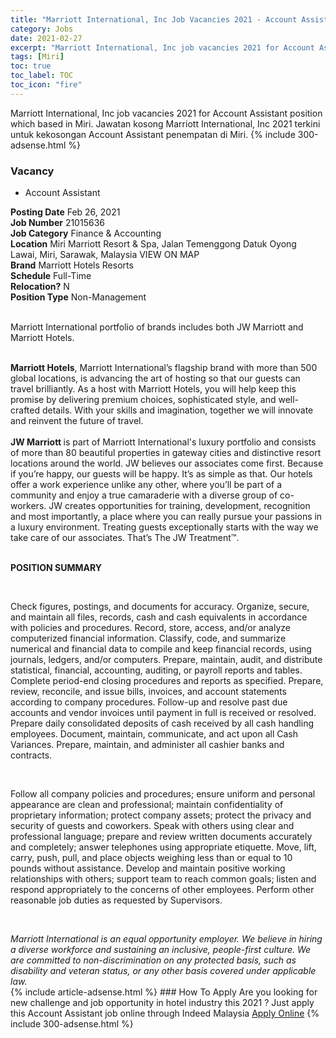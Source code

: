 ```yaml
---
title: "Marriott International, Inc Job Vacancies 2021 - Account Assistant" 
category: Jobs 
date: 2021-02-27 
excerpt: "Marriott International, Inc job vacancies 2021 for Account Assistant position which based in Miri. Jawatan kosong Marriott International, Inc 2021 terkini untuk kekosongan Account Assistant penempatan di Miri" 
tags: [Miri] 
toc: true 
toc_label: TOC 
toc_icon: "fire" 
--- 
```


Marriott International, Inc job vacancies 2021 for Account Assistant position which based in Miri. Jawatan kosong Marriott International, Inc 2021 terkini untuk kekosongan Account Assistant penempatan di Miri. 
{% include 300-adsense.html %} 
### Vacancy 
- Account Assistant 
<div><div><div><b>Posting Date</b> Feb 26, 2021<br>
<b>Job Number</b> 21015636<br>
<b>Job Category</b> Finance &amp; Accounting<br>
<b>Location</b> Miri Marriott Resort &amp; Spa, Jalan Temenggong Datuk Oyong Lawai, Miri, Sarawak, Malaysia VIEW ON MAP<br>
<b>Brand</b> Marriott Hotels Resorts<br>
<b>Schedule</b> Full-Time<br>
<b>Relocation?</b> N<br>
<b>Position Type</b> Non-Management<p><br>
Marriott International portfolio of brands includes both JW Marriott and Marriott Hotels.</p><br>
<div><b>Marriott Hotels</b>, Marriott International&#8217;s flagship brand with more than 500 global locations, is advancing the art of hosting so that our guests can travel brilliantly. As a host with Marriott Hotels, you will help keep this promise by delivering premium choices, sophisticated style, and well-crafted details. With your skills and imagination, together we will innovate and reinvent the future of travel.<br>
</div><div></div><br>
<div><b>JW Marriott </b>is part of Marriott International's luxury portfolio and consists of more than 80 beautiful properties in gateway cities and distinctive resort locations around the world. JW believes our associates come first. Because if you&#8217;re happy, our guests will be happy. It&#8217;s as simple as that. Our hotels offer a work experience unlike any other, where you&#8217;ll be part of a community and enjoy a true camaraderie with a diverse group of co-workers. JW creates opportunities for training, development, recognition and most importantly, a place where you can really pursue your passions in a luxury environment. Treating guests exceptionally starts with the way we take care of our associates. That&#8217;s The JW Treatment&#8482;.<br>
</div><br>
</div><div><p><b>POSITION SUMMARY</b></p><br>
<p></p><p>Check figures, postings, and documents for accuracy. Organize, secure, and maintain all files, records, cash and cash equivalents in accordance with policies and procedures. Record, store, access, and/or analyze computerized financial information. Classify, code, and summarize numerical and financial data to compile and keep financial records, using journals, ledgers, and/or computers. Prepare, maintain, audit, and distribute statistical, financial, accounting, auditing, or payroll reports and tables. Complete period-end closing procedures and reports as specified. Prepare, review, reconcile, and issue bills, invoices, and account statements according to company procedures. Follow-up and resolve past due accounts and vendor invoices until payment in full is received or resolved. Prepare daily consolidated deposits of cash received by all cash handling employees. Document, maintain, communicate, and act upon all Cash Variances. Prepare, maintain, and administer all cashier banks and contracts.</p><br>
<p></p><p>Follow all company policies and procedures; ensure uniform and personal appearance are clean and professional; maintain confidentiality of proprietary information; protect company assets; protect the privacy and security of guests and coworkers. Speak with others using clear and professional language; prepare and review written documents accurately and completely; answer telephones using appropriate etiquette. Move, lift, carry, push, pull, and place objects weighing less than or equal to 10 pounds without assistance. Develop and maintain positive working relationships with others; support team to reach common goals; listen and respond appropriately to the concerns of other employees. Perform other reasonable job duties as requested by Supervisors.</p><br>
</div><p></p><i>Marriott International is an equal opportunity employer. We believe in hiring a diverse workforce and sustaining an inclusive, people-first culture. We are committed to non-discrimination on any protected basis, such as disability and veteran status, or any other basis covered under applicable law.</i></div></div> 
{% include article-adsense.html %} 
### How To Apply 
Are you looking for new challenge and job opportunity in hotel industry this 2021 ?
Just apply this Account Assistant job online through Indeed Malaysia 
<a href="https://malaysia.indeed.com/viewjob?jk=63f6637fb4e0e5e6" class="btn btn--info" target="_blank" rel="nofollow noopenner">Apply Online</a> 
{% include 300-adsense.html %} 